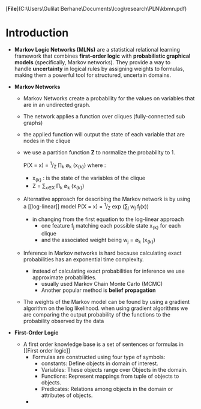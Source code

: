 
[**File**](C:\Users\Gulilat Berhane\Documents\Icog\research\PLN\kbmn.pdf)
# Introduction


- **Markov Logic Networks (MLNs)** are a statistical relational learning framework that combines **first-order logic** with **probabilistic graphical models** (specifically, Markov networks). They provide a way to handle **uncertainty** in logical rules by assigning weights to formulas, making them a powerful tool for structured, uncertain domains.

- **Markov Networks**
	- Markov Networks create a probability for the values on variables that are in an undirected graph. 
	- The network applies a function over cliques (fully-connected sub graphs) 
	- the applied function will output the state of each variable that are nodes in the clique
	- we use a partition function **Z** to normalize the probability to 1.

		P(X = x) = <sup>1</sup>/<sub>Z</sub> ∏<sub>k</sub> ∅<sub>k</sub> (x<sub>{k}</sub>)
		where :
		- x<sub>{k}</sub> : is the state of the variables of the clique
		- Z = ∑<sub>x∈X</sub>  ∏<sub>k</sub>  ∅<sub>k</sub> (x<sub>{k}</sub>)

	- Alternative approach for describing the Markov network is by using a [[log-linear]] model
		P(X = x) = <sup>1</sup>/<sub>Z</sub> exp (∑<sub>j</sub> w<sub>j</sub> f<sub>j</sub>(x))
		- in changing from the first equation to the log-linear approach 
			- one feature f<sub>j</sub> matching each possible state x<sub>{k}</sub> for each clique
			- and the associated weight being w<sub>j</sub> = ∅<sub>k</sub> (x<sub>{k}</sub>)

	- Inference in Markov networks is hard because calculating exact probabilities has an exponential time complexity.
		- instead of calculating exact probabilities for inference we use approximate probabilities.
			- usually used Markov Chain Monte Carlo (MCMC)
			- Another popular method is **belief propagation** 
	- The weights of the Markov model can be found by using a gradient algorithm on the log likelihood. when using gradient algorithms we are comparing the output probability of the functions to the probability observed by the data

- **First-Order Logic**
	- A first order knowledge base is a set of sentences or formulas in [[First order logic]]
		- Formulas are constructed using four type of symbols:
			- constants: Define objects in domain of interest.
			- Variables:  These objects range over Objects in the domain.
			- Functions: Represent mappings from tuple of objects to objects.
			- Predicates: Relations among objects in the domain or attributes of objects.
		- 